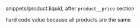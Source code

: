 snippets/product.liquid, after `product__price` section

hard code value because all products are the same
